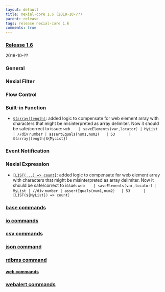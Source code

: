 ```yaml
---
layout: default
title: nexial-core 1.6 (2018-10-??)
parent: release
tags: release nexial-core 1.6
comments: true
---
```


### <a href="https://github.com/nexiality/nexial-core/releases/tag/nexial-core-1.6" class="external-link" target="_nexial_link">Release 1.6</a>
2018-10-??


### General


### Nexial Filter


### Flow Control


### Built-in Function
- [`$(array|length)`](../functions/$(array)): added logic to compensate for web element array with characters that 
  might be misinterpreted as array delimiter. Now it should be safe/correct to issue: 
  `web    | saveElements(var,locator) | MyList | //div` 
  `number | assertEquals(num1,num2)   | 53      | $(array|length|${MyList}) `


### Event Notification


### Nexial Expression  
- [`[LIST(...) => count]`](../expressions/LISTexpression.md#count): added logic to compensate for web element array 
  with characters that might be misinterpreted as array delimiter. Now it should be safe/correct to issue: 
  `web    | saveElements(var,locator) | MyList | //div` 
  `number | assertEquals(num1,num2)   | 53      | [LIST(${MyList}) => count] `


### [base commands](../commands/base)


### [io commands](../commands/io)


### [csv commands](../commands/csv)
  

### [json command](../commands/json)


### [rdbms command](../commands/rdbms)


#### [web commands](../commands/web)


### [webalert commands](../commands/webalert)
